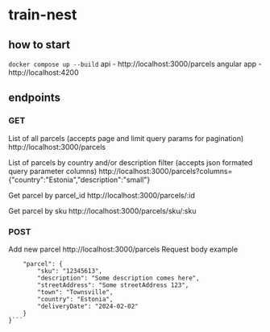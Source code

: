 # train-nest

## how to start
`docker compose up --build`
api - http://localhost:3000/parcels
angular app - http://localhost:4200 

## endpoints
### GET
List of all parcels (accepts page and limit query params for pagination)
http://localhost:3000/parcels

List of parcels by country and/or description filter (accepts json formated query parameter columns)
http://localhost:3000/parcels?columns={"country":"Estonia","description":"small"}

Get parcel by parcel_id
http://localhost:3000/parcels/:id

Get parcel by sku
http://localhost:3000/parcels/sku/:sku

### POST

Add new parcel
http://localhost:3000/parcels
Request body example
```{
    "parcel": {
        "sku": "12345613",
        "description": "Some description comes here",
        "streetAddress": "Some streetAddress 123",
        "town": "Townsville",
        "country": "Estonia",
        "deliveryDate": "2024-02-02"
    }
}```